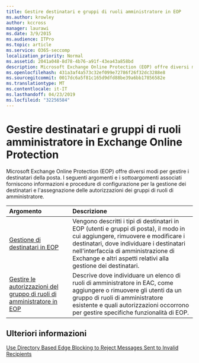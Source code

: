 ```yaml
---
title: Gestire destinatari e gruppi di ruoli amministratore in EOP
ms.author: krowley
author: kccross
manager: laurawi
ms.date: 3/9/2015
ms.audience: ITPro
ms.topic: article
ms.service: O365-seccomp
localization_priority: Normal
ms.assetid: 2041a048-8d78-4b76-a91f-43ea43a858bd
description: Microsoft Exchange Online Protection (EOP) offre diversi modi per gestire i destinatari della posta. I seguenti argomenti e i sottoargomenti associati forniscono informazioni e procedure di configurazione per la gestione dei destinatari e l'assegnazione delle autorizzazioni dei gruppi di ruoli di amministratore.
ms.openlocfilehash: 431a3af4a573c32ef099e72786f26f32dc3288e8
ms.sourcegitcommit: 0017dc6a5f81c165d9dfd88be39a6bb17856582e
ms.translationtype: MT
ms.contentlocale: it-IT
ms.lasthandoff: 04/23/2019
ms.locfileid: "32256584"
---
```

# <a name="manage-recipients-and-admin-role-groups-in-eop"></a>Gestire destinatari e gruppi di ruoli amministratore in Exchange Online Protection

Microsoft Exchange Online Protection (EOP) offre diversi modi per gestire i destinatari della posta. I seguenti argomenti e i sottoargomenti associati forniscono informazioni e procedure di configurazione per la gestione dei destinatari e l'assegnazione delle autorizzazioni dei gruppi di ruoli di amministratore.
  
|**Argomento**|**Descrizione**|
|:-----|:-----|
|[Gestione di destinatari in EOP](manage-recipients-in-eop.md) <br/> |Vengono descritti i tipi di destinatari in EOP (utenti e gruppi di posta), il modo in cui aggiungere, rimuovere e modificare i destinatari, dove individuare i destinatari nell'interfaccia di amministrazione di Exchange e altri aspetti relativi alla gestione dei destinatari.  <br/> |
|[Gestire le autorizzazioni del gruppo di ruoli di amministratore in EOP](manage-admin-role-group-permissions-in-eop.md) <br/> |Descrive dove individuare un elenco di ruoli di amministratore in EAC, come aggiungere o rimuovere gli utenti da un gruppo di ruoli di amministratore esistente e quali autorizzazioni occorrono per gestire specifiche funzionalità di EOP.  <br/> |
   
## <a name="for-more-information"></a>Ulteriori informazioni

[Use Directory Based Edge Blocking to Reject Messages Sent to Invalid Recipients](http://technet.microsoft.com/library/ca7b7416-92ed-40ad-abdb-695be46ea2e4.aspx)
  

